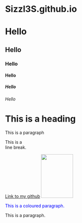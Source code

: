 # Sizzl3S.github.io

<html lang="en-AU">
<body>
  <h1>Hello</h1>
  <h2>Hello</h2>
  <h3>Hello</h3>
  <h4>Hello</h4>
  <h5>Hello</h5>
  <h6>Hello</h6>
</body>
<body>
  
<h1>This is a heading</h1>
<p>This is a paragraph</p>
<p>This is a <br> line break.</p>
<a href="github.com/Sizzl3S">Link to my github</a>
<img src="https://unsplash.com/photos/young-asian-travel-woman-is-enjoying-with-beautiful-place-in-bangkok-thailand-_Fqoswmdmoo" width="104" height="142">
<p style="color:blue;">This is a coloured paragraph.</p>
<p title="I'm a tooltip">This is a paragraph.</p>

</body>

</html>

